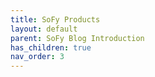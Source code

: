```yaml
---
title: SoFy Products
layout: default
parent: SoFy Blog Introduction
has_children: true
nav_order: 3
---
```


